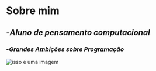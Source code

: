 # **Sobre mim**
## -_Aluno de pensamento computacional_
### -_Grandes Ambições sobre Programação_
![isso é uma imagem](https://i.pinimg.com/originals/45/93/f7/4593f79424d608254c31f50c9afdf9d5.jpg)
